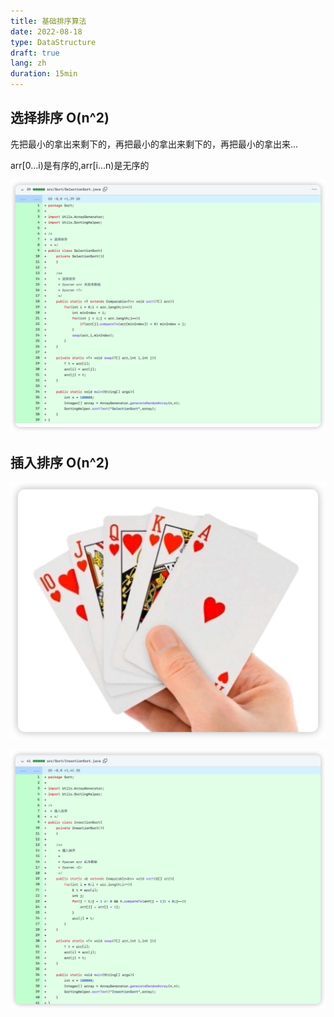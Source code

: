 ```yaml
---
title: 基础排序算法
date: 2022-08-18
type: DataStructure
draft: true
lang: zh
duration: 15min
---
```


## 选择排序 O(n^2)

先把最小的拿出来剩下的，再把最小的拿出来剩下的，再把最小的拿出来...

arr[0...i)是有序的,arr[i...n)是无序的

![选择排序](/public/images/data-structure/2-2.png)

## 插入排序 O(n^2)

![插入排序](/public/images/data-structure/2-1.png)

![插入排序](/public/images/data-structure/2-3.png)

